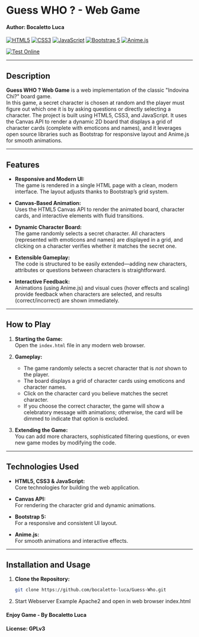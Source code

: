 # Guess WHO ? - Web Game
#### Author: Bocaletto Luca

[![HTML5](https://img.shields.io/badge/HTML5-E34F26?style=flat-square&logo=html5&logoColor=white)](https://developer.mozilla.org/en-US/docs/Web/HTML)
[![CSS3](https://img.shields.io/badge/CSS3-1572B6?style=flat-square&logo=css3)](https://developer.mozilla.org/en-US/docs/Web/CSS)
[![JavaScript](https://img.shields.io/badge/JavaScript-F7DF1E?style=flat-square&logo=javascript&logoColor=black)](https://developer.mozilla.org/en-US/docs/Web/JavaScript)
[![Bootstrap 5](https://img.shields.io/badge/Bootstrap-7952B3?style=flat-square&logo=bootstrap&logoColor=white)](https://getbootstrap.com)
[![Anime.js](https://img.shields.io/badge/Anime.js-FF2D20?style=flat-square)](https://animejs.com)

[![Test Online](https://img.shields.io/badge/Test%20Online-Click%20Here-brightgreen?style=for-the-badge)](https://bocaletto-luca.github.io/Guess-Who/)

---

## Description

**Guess WHO ? Web Game** is a web implementation of the classic "Indovina Chi?" board game.  
In this game, a secret character is chosen at random and the player must figure out which one it is by asking questions or directly selecting a character. The project is built using HTML5, CSS3, and JavaScript. It uses the Canvas API to render a dynamic 2D board that displays a grid of character cards (complete with emoticons and names), and it leverages open source libraries such as Bootstrap for responsive layout and Anime.js for smooth animations.

---

## Features

- **Responsive and Modern UI:**  
  The game is rendered in a single HTML page with a clean, modern interface. The layout adjusts thanks to Bootstrap’s grid system.

- **Canvas-Based Animation:**  
  Uses the HTML5 Canvas API to render the animated board, character cards, and interactive elements with fluid transitions.

- **Dynamic Character Board:**  
  The game randomly selects a secret character. All characters (represented with emoticons and names) are displayed in a grid, and clicking on a character verifies whether it matches the secret one.

- **Extensible Gameplay:**  
  The code is structured to be easily extended—adding new characters, attributes or questions between characters is straightforward.

- **Interactive Feedback:**  
  Animations (using Anime.js) and visual cues (hover effects and scaling) provide feedback when characters are selected, and results (correct/incorrect) are shown immediately.

---

## How to Play

1. **Starting the Game:**  
   Open the `index.html` file in any modern web browser.

2. **Gameplay:**  
   - The game randomly selects a secret character that is *not* shown to the player.
   - The board displays a grid of character cards using emoticons and character names.
   - Click on the character card you believe matches the secret character.
   - If you choose the correct character, the game will show a celebratory message with animations; otherwise, the card will be dimmed to indicate that option is excluded.
   
3. **Extending the Game:**  
   You can add more characters, sophisticated filtering questions, or even new game modes by modifying the code.

---

## Technologies Used

- **HTML5, CSS3 & JavaScript:**  
  Core technologies for building the web application.

- **Canvas API:**  
  For rendering the character grid and dynamic animations.

- **Bootstrap 5:**  
  For a responsive and consistent UI layout.

- **Anime.js:**  
  For smooth animations and interactive effects.

---

## Installation and Usage

1. **Clone the Repository:**

   ```bash
   git clone https://github.com/bocaletto-luca/Guess-Who.git
2. Start Webserver Example Apache2 and open in web browser index.html

#### Enjoy Game - By Bocaletto Luca

#### License: GPLv3
